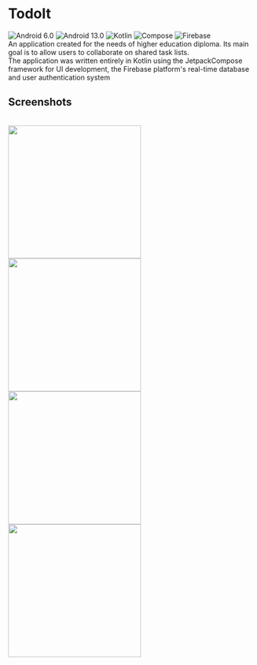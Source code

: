 # TodoIt
![Android 6.0](https://img.shields.io/badge/Android-6-red)
![Android 13.0](https://img.shields.io/badge/Android-13-red)
![Kotlin](https://img.shields.io/badge/Kotlin-1.7.10-green)
![Compose](https://img.shields.io/badge/Jetpack_Compose-1.3.0-green)
![Firebase](https://img.shields.io/badge/Google-Firebase-yellow)
<br>An application created for the needs of higher education diploma. Its main goal is to allow users to collaborate on shared task lists.
<br>The application was written entirely in Kotlin using the JetpackCompose framework for UI development, the Firebase platform's real-time database and user authentication system

## Screenshots
<br><img src="https://user-images.githubusercontent.com/64009728/207932888-ca738796-a4d9-400f-9b59-a8c53cb39d72.png" idth="150" height="270">
<img src="https://user-images.githubusercontent.com/64009728/207932907-a1fd0621-a3c9-4e92-8b0e-f0be914ef950.png" idth="150" height="270">
<img src="https://user-images.githubusercontent.com/64009728/207932929-01293be7-c3fc-448f-8400-7b061af917ae.png" idth="150" height="270">
<img src="https://user-images.githubusercontent.com/64009728/207932996-e137da79-b690-4d34-9ba8-fb05841428a5.png" idth="150" height="270">
